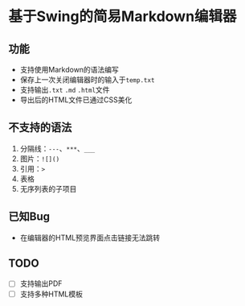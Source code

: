 # 基于Swing的简易Markdown编辑器

## 功能
- 支持使用Markdown的语法编写
- 保存上一次关闭编辑器时的输入于`temp.txt`
- 支持输出`.txt` `.md` `.html`文件
- 导出后的HTML文件已通过CSS美化

## 不支持的语法
1. 分隔线：`---`、`***`、`___`
2. 图片：`![]()`
3. 引用：`>`
4. 表格
5. 无序列表的子项目


## 已知Bug
- 在编辑器的HTML预览界面点击链接无法跳转

## TODO
- [ ] 支持输出PDF
- [ ] 支持多种HTML模板
